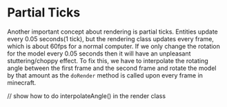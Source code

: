 # Partial Ticks
Another important concept about rendering is partial ticks. Entities update every 0.05 seconds(1 tick), but the rendering class updates every frame, which is about 60fps for a normal computer. If we only change the rotation for the model every 0.05 seconds then it will have an unpleasant stuttering/choppy effect. To fix this, we have to interpolate the rotating angle between the first frame and the second frame and rotate the model by that amount as the `doRender` method is called upon every frame in minecraft.

// show how to do interpolateAngle() in the render class
